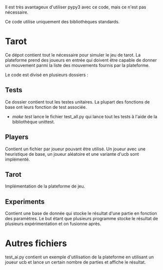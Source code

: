 Il est très avantageux d'utiliser pypy3 avec ce code, mais ce n'est pas nécessaire.

Ce code utilise uniquement des bibliothèques standards.

# Tarot

Ce dépot contient tout le nécessaire pour simuler le jeu de tarot. La plateforme prend des joueurs en entrée qui doivent être capable de donner un mouvement parmi la liste des mouvements fournis par la plateforme.

Le code est divisé en plusieurs dossiers :

## Tests

Ce dossier contient tout les testes unitaires. La plupart des fonctions de base ont leurs fonction de test associée.

- *make test* lance le fichier test_all.py qui lance tout les tests à l'aide de la bibliothèque unittest.

## Players

Contient un fichier par joueur pouvant être utilisé. Un joueur avec une heuristique de base, un joueur aléatoire et une variante d'ucb sont implémenté.

## Tarot

Implémentation de la plateforme de jeu.

## Experiments

Contient une base de donnée qui stocke le résultat d'une partie en fonction des paramètres. Le but étant que plusieurs programme stocke le résultat de plusieurs expérimentation et on fusionne après.

# Autres fichiers

test_ai.py contient un exemple d'utilisation de la plateforme en utilisant un joueur ucb et lance un certain nombre de parties et affiche le résultat.
